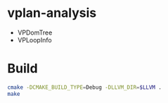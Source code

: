 # vplan-analysis

* VPDomTree
* VPLoopInfo

# Build

```bash
cmake -DCMAKE_BUILD_TYPE=Debug -DLLVM_DIR=$LLVM .
make
```
